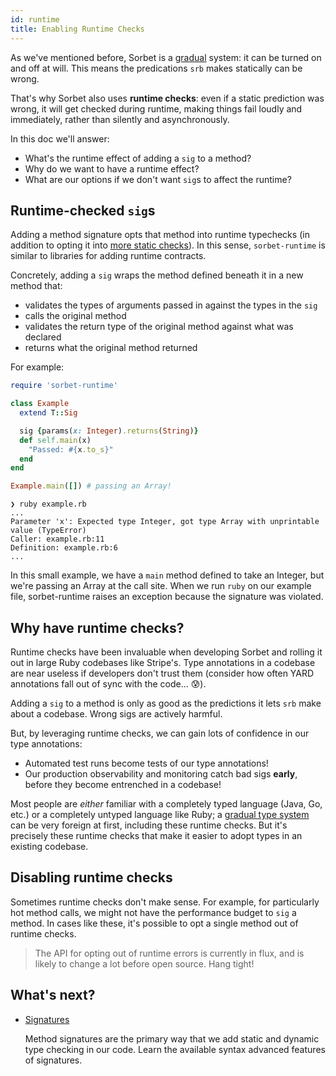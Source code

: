 ```yaml
---
id: runtime
title: Enabling Runtime Checks
---
```


As we've mentioned before, Sorbet is a [gradual](gradual.md) system: it can be
turned on and off at will. This means the predications `srb` makes statically
can be wrong.

That's why Sorbet also uses **runtime checks**: even if a static prediction was
wrong, it will get checked during runtime, making things fail loudly and
immediately, rather than silently and asynchronously.

In this doc we'll answer:

- What's the runtime effect of adding a `sig` to a method?
- Why do we want to have a runtime effect?
- What are our options if we don't want `sig`s to affect the runtime?


## Runtime-checked `sig`s

Adding a method signature opts that method into runtime typechecks (in addition
to opting it into [more static checks](static.md)). In this sense,
`sorbet-runtime` is similar to libraries for adding runtime contracts.

Concretely, adding a `sig` wraps the method defined beneath it in a new method
that:

- validates the types of arguments passed in against the types in the `sig`
- calls the original method
- validates the return type of the original method against what was declared
- returns what the original method returned

For example:

```ruby
require 'sorbet-runtime'

class Example
  extend T::Sig

  sig {params(x: Integer).returns(String)}
  def self.main(x)
    "Passed: #{x.to_s}"
  end
end

Example.main([]) # passing an Array!
```

```shell
❯ ruby example.rb
...
Parameter 'x': Expected type Integer, got type Array with unprintable value (TypeError)
Caller: example.rb:11
Definition: example.rb:6
...
```

In this small example, we have a `main` method defined to take an Integer, but
we're passing an Array at the call site. When we run `ruby` on our example file,
sorbet-runtime raises an exception because the signature was violated.


## Why have runtime checks?

Runtime checks have been invaluable when developing Sorbet and rolling it out in
large Ruby codebases like Stripe's. Type annotations in a codebase are near
useless if developers don't trust them (consider how often YARD annotations fall
out of sync with the code... 😰).

Adding a `sig` to a method is only as good as the predictions it lets `srb` make
about a codebase. Wrong sigs are actively harmful.

But, by leveraging runtime checks, we can gain lots of confidence in our type
annotations:

- Automated test runs become tests of our type annotations!
- Our production observability and monitoring catch bad sigs **early**, before
  they become entrenched in a codebase!

Most people are *either* familiar with a completely typed language (Java, Go,
etc.) or a completely untyped language like Ruby; a [gradual type
system](gradual.md) can be very foreign at first, including these runtime
checks. But it's precisely these runtime checks that make it easier to adopt
types in an existing codebase.


## Disabling runtime checks

Sometimes runtime checks don't make sense. For example, for particularly hot
method calls, we might not have the performance budget to `sig` a method. In
cases like these, it's possible to opt a single method out of runtime checks.

<!-- TODO(jez) Document how to opt out of runtime checks. -->

> The API for opting out of runtime errors is currently in flux, and is likely
> to change a lot before open source. Hang tight!

## What's next?

- [Signatures](sigs.md)

  Method signatures are the primary way that we add static and dynamic type
  checking in our code. Learn the available syntax advanced features of
  signatures.
